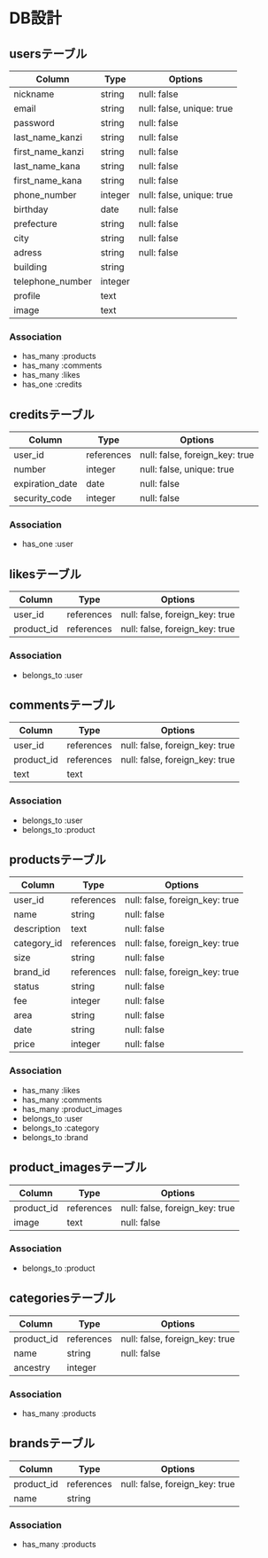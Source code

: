 # DB設計


## usersテーブル
|Column|Type|Options|
|------|----|-------|
|nickname|string|null: false|
|email|string|null: false, unique: true|
|password|string|null: false|
|last_name_kanzi|string|null: false|
|first_name_kanzi|string|null: false|
|last_name_kana|string|null: false|
|first_name_kana|string|null: false|
|phone_number|integer|null: false, unique: true|
|birthday|date|null: false|
|prefecture|string|null: false|
|city|string|null: false|
|adress|string|null: false|
|building|string|
|telephone_number|integer|
|profile|text|
|image|text|

### Association
- has_many :products
- has_many :comments
- has_many :likes
- has_one :credits


## creditsテーブル
|Column|Type|Options|
|------|----|-------|
|user_id|references|null: false, foreign_key: true|
|number|integer|null: false, unique: true|
|expiration_date|date|null: false|
|security_code|integer|null: false|

### Association
- has_one :user


## likesテーブル
|Column|Type|Options|
|------|----|-------|
|user_id|references|null: false, foreign_key: true|
|product_id|references|null: false, foreign_key: true|

### Association
- belongs_to :user


## commentsテーブル
|Column|Type|Options|
|------|----|-------|
|user_id|references|null: false, foreign_key: true|
|product_id|references|null: false, foreign_key: true|
|text|text

### Association
- belongs_to :user
- belongs_to :product


## productsテーブル
|Column|Type|Options|
|------|----|-------|
|user_id|references|null: false, foreign_key: true|
|name|string|null: false|
|description|text|null: false|
|category_id|references|null: false, foreign_key: true|
|size|string|null: false|
|brand_id|references|null: false, foreign_key: true|
|status|string|null: false|
|fee|integer|null: false|
|area|string|null: false|
|date|string|null: false|
|price|integer|null: false|

### Association
- has_many :likes
- has_many :comments
- has_many :product_images
- belongs_to :user
- belongs_to :category
- belongs_to :brand


## product_imagesテーブル
|Column|Type|Options|
|------|----|-------|
|product_id|references|null: false, foreign_key: true|
|image|text|null: false|

### Association
- belongs_to :product


## categoriesテーブル
|Column|Type|Options|
|------|----|-------|
|product_id|references|null: false, foreign_key: true|
|name|string|null: false|
|ancestry|integer|

### Association
- has_many :products


## brandsテーブル
|Column|Type|Options|
|------|----|-------|
|product_id|references|null: false, foreign_key: true|
|name|string|

### Association
- has_many :products
